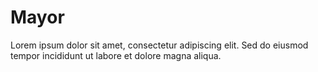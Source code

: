 # Mayor

Lorem ipsum dolor sit amet, consectetur adipiscing elit. Sed do eiusmod tempor incididunt ut labore et dolore magna aliqua.
